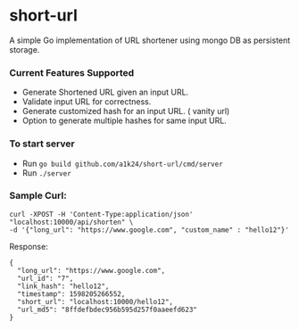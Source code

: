 # short-url
A simple Go implementation of URL shortener using mongo DB as persistent storage.

### Current Features Supported
* Generate Shortened URL given an input URL.
* Validate input URL for correctness.
* Generate customized hash for an input URL. ( vanity url)
* Option to generate multiple hashes for same input URL.

### To start server
* Run `go build github.com/a1k24/short-url/cmd/server`
* Run `./server`

### Sample Curl:
```
curl -XPOST -H 'Content-Type:application/json' "localhost:10000/api/shorten" \
-d '{"long_url": "https://www.google.com", "custom_name" : "hello12"}'
```
Response:
```
{
  "long_url": "https://www.google.com",
  "url_id": "7",
  "link_hash": "hello12",
  "timestamp": 1598205266552,
  "short_url": "localhost:10000/hello12",
  "url_md5": "8ffdefbdec956b595d257f0aaeefd623"
}
```

